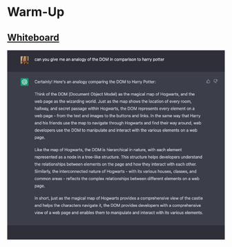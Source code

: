 # Warm-Up

## [Whiteboard](https://www.figma.com/file/MTCl9xJVx8d0Q4AkQjoNiB/DOM-as-calendar?node-id=0%3A1&t=xnZwkymRG8e9Wp2v-1)

![Harry Potter DOM Analogy](./img/HP-DOM.png)
